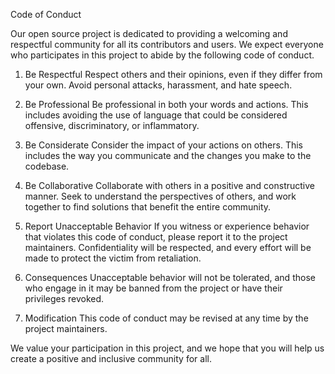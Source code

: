Code of Conduct

Our open source project is dedicated to providing a welcoming and respectful community for all its contributors and users. We expect everyone who participates in this project to abide by the following code of conduct.

1. Be Respectful
Respect others and their opinions, even if they differ from your own. Avoid personal attacks, harassment, and hate speech.

2. Be Professional
Be professional in both your words and actions. This includes avoiding the use of language that could be considered offensive, discriminatory, or inflammatory.

3. Be Considerate
Consider the impact of your actions on others. This includes the way you communicate and the changes you make to the codebase.

4. Be Collaborative
Collaborate with others in a positive and constructive manner. Seek to understand the perspectives of others, and work together to find solutions that benefit the entire community.

5. Report Unacceptable Behavior
If you witness or experience behavior that violates this code of conduct, please report it to the project maintainers. Confidentiality will be respected, and every effort will be made to protect the victim from retaliation.

6. Consequences
Unacceptable behavior will not be tolerated, and those who engage in it may be banned from the project or have their privileges revoked.

7. Modification
This code of conduct may be revised at any time by the project maintainers.

We value your participation in this project, and we hope that you will help us create a positive and inclusive community for all.
